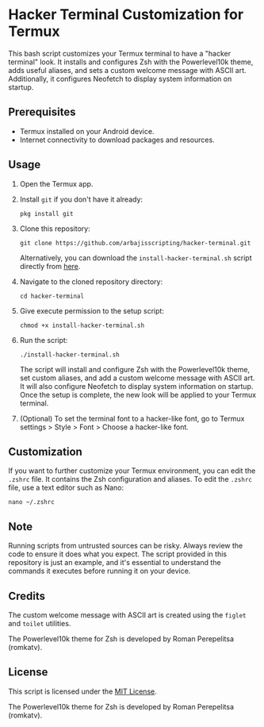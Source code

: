 # Hacker Terminal Customization for Termux

This bash script customizes your Termux terminal to have a "hacker terminal" look. It installs and configures Zsh with the Powerlevel10k theme, adds useful aliases, and sets a custom welcome message with ASCII art. Additionally, it configures Neofetch to display system information on startup.

## Prerequisites

- Termux installed on your Android device.
- Internet connectivity to download packages and resources.

## Usage

1. Open the Termux app.

2. Install `git` if you don't have it already:

   ```
   pkg install git
   ```

3. Clone this repository:

   ```
   git clone https://github.com/arbajisscripting/hacker-terminal.git
   ```

   Alternatively, you can download the `install-hacker-terminal.sh` script directly from [here](https://raw.githubusercontent.com/arbajisscripting/hacker-terminal/main/install-hacker-terminal.sh).

4. Navigate to the cloned repository directory:

   ```
   cd hacker-terminal
   ```

5. Give execute permission to the setup script:

   ```
   chmod +x install-hacker-terminal.sh
   ```

6. Run the script:

   ```
   ./install-hacker-terminal.sh
   ```

   The script will install and configure Zsh with the Powerlevel10k theme, set custom aliases, and add a custom welcome message with ASCII art. It will also configure Neofetch to display system information on startup. Once the setup is complete, the new look will be applied to your Termux terminal.

7. (Optional) To set the terminal font to a hacker-like font, go to Termux settings > Style > Font > Choose a hacker-like font.

## Customization

If you want to further customize your Termux environment, you can edit the `.zshrc` file. It contains the Zsh configuration and aliases. To edit the `.zshrc` file, use a text editor such as Nano:

```
nano ~/.zshrc
```

## Note

Running scripts from untrusted sources can be risky. Always review the code to ensure it does what you expect. The script provided in this repository is just an example, and it's essential to understand the commands it executes before running it on your device.

## Credits

The custom welcome message with ASCII art is created using the `figlet` and `toilet` utilities.

The Powerlevel10k theme for Zsh is developed by Roman Perepelitsa (romkatv).

## License

This script is licensed under the [MIT License](LICENSE).

The Powerlevel10k theme for Zsh is developed by Roman Perepelitsa (romkatv).
